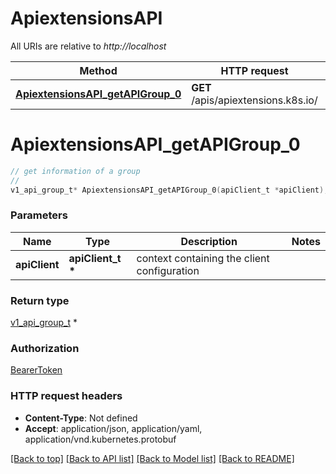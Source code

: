 # ApiextensionsAPI

All URIs are relative to *http://localhost*

Method | HTTP request | Description
------------- | ------------- | -------------
[**ApiextensionsAPI_getAPIGroup_0**](ApiextensionsAPI.md#ApiextensionsAPI_getAPIGroup_0) | **GET** /apis/apiextensions.k8s.io/ | 


# **ApiextensionsAPI_getAPIGroup_0**
```c
// get information of a group
//
v1_api_group_t* ApiextensionsAPI_getAPIGroup_0(apiClient_t *apiClient);
```

### Parameters
Name | Type | Description  | Notes
------------- | ------------- | ------------- | -------------
**apiClient** | **apiClient_t \*** | context containing the client configuration |

### Return type

[v1_api_group_t](v1_api_group.md) *


### Authorization

[BearerToken](../README.md#BearerToken)

### HTTP request headers

 - **Content-Type**: Not defined
 - **Accept**: application/json, application/yaml, application/vnd.kubernetes.protobuf

[[Back to top]](#) [[Back to API list]](../README.md#documentation-for-api-endpoints) [[Back to Model list]](../README.md#documentation-for-models) [[Back to README]](../README.md)

